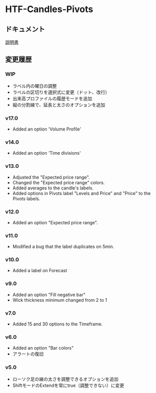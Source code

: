 # HTF-Candles-Pivots
## ドキュメント
[説明書](https://boitoki.gitbook.io/htf-candles-and-pivots/)

## 変更履歴
### WIP
- ラベル内の曜日の調整
- ラベルの区切りを選択式に変更（ドット、改行）
- 出来高プロファイルの履歴モードを追加
- 縦の分割線で、延長と太さのオプションを追加

### v17.0
- Added an option 'Volume Profile'

### v14.0
- Added an option 'Time divisions'

### v13.0
- Adjusted the "Expected price range".
- Changed the "Expected price range" colors.
- Added averages to the candle's labels.
- Added options in Pivots label "Levels and Price" and "Price" to the Pivots labels.

### v12.0
- Added an option "Expected price range".

### v11.0
- Modified a bug that the label duplicates on 5min.

### v10.0
- Added a label on Forecast

### v9.0
- Added an option "Fill negative bar"
- Wick thickness minimum changed from 2 to 1

### v7.0
- Added 15 and 30 options to the Timeframe.

### v6.0
- Added an option "Bar colors"
- アラートの復旧

### v5.0
- ローソク足の線の太さを調整できるオプションを追加
- ShiftモードのExtendを常にtrue（調整できない）に変更
